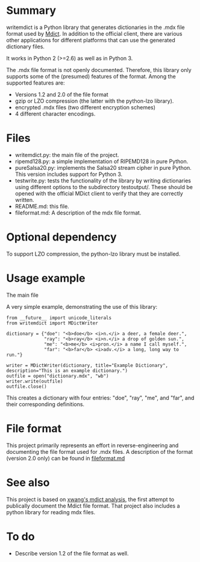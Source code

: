 # Summary

writemdict is a Python library that generates dictionaries in the .mdx file format used by [Mdict](http://www.octopus-studio.com/index.en.htm). In addition to the official client, there are various other 
applications for different platforms that can use the generated dictionary files. 

It works in Python 2 (>=2.6) as well as in Python 3.

The .mdx file format is not openly documented. Therefore, this library only supports some of the (presumed)
features of the format. Among the supported features are:

* Versions 1.2 and 2.0 of the file format
* gzip or LZO compression (the latter with the python-lzo library).
* encrypted .mdx files (two different encryption schemes)
* 4 different character encodings.

# Files

* writemdict.py: the main file of the project.
* ripemd128.py: a simple implementation of RIPEMD128 in pure Python.
* pureSalsa20.py: implements the Salsa20 stream cipher in pure Python. This version includes support for Python 3.
* testwrite.py: tests the functionality of the library by writing dictionaries using different options to the subdirectory
testoutput/. These should be opened with the official MDict client to verify that they are correctly written.
* README.md: this file.
* fileformat.md: A description of the mdx file format.

# Optional dependency

To support LZO compression, the python-lzo library must be installed.

# Usage example

The main file

A very simple example, demonstrating the use of this library:

    from __future__ import unicode_literals
    from writemdict import MDictWriter

    dictionary = {"doe": "<b>doe</b> <i>n.</i> a deer, a female deer.",
                  "ray": "<b>ray</b> <i>n.</i> a drop of golden sun.",
                  "me": "<b>me</b> <i>pron.</i> a name I call myself.",
                  "far": "<b>far</b> <i>adv.</i> a long, long way to run."}

    writer = MDictWriter(dictionary, title="Example Dictionary", description="This is an example dictionary.")
    outfile = open("dictionary.mdx", "wb")
    writer.write(outfile)
    outfile.close()

This creates a dictionary with four entries: "doe", "ray", "me", and "far", and their corresponding definitions.

# File format

This project primarily represents an effort in reverse-engineering and documenting the file format used for .mdx files.
A description of the format (version 2.0 only) can be found in [fileformat.md](fileformat.md)

# See also

This project is based on [xwang's mdict analysis](https://bitbucket.org/xwang/mdict-analysis), the first attempt to
publically document the Mdict file format. That project also includes a python library for reading mdx files.

# To do

* Describe version 1.2 of the file format as well.




